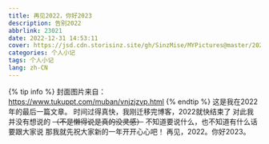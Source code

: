 ```yaml
---
title: 再见2022，你好2023
description: 告别2022
abbrlink: 23021
date: 2022-12-31 14:53:11
cover: https://jsd.cdn.storisinz.site/gh/SinzMise/MYPictures@master/20230104/Goodbye2022.21ppwx94kqf4.webp
categories: 个人小记
tags: 个人小记
lang: zh-CN
---
```

{% tip info %}
封面图片来自：https://www.tukuppt.com/muban/vnjzjzvp.html
{% endtip %}
这是我在2022年的最后一篇文章。
时间过得真快，我刚迁移完博客，2022就快结束了
对此我并没有想说的 ~~（不是懒得说是真的没灵感）~~
不知道要说什么，也不知道有什么话要跟大家说
那我就先祝大家新的一年开开心心吧！
再见，2022。你好2023。